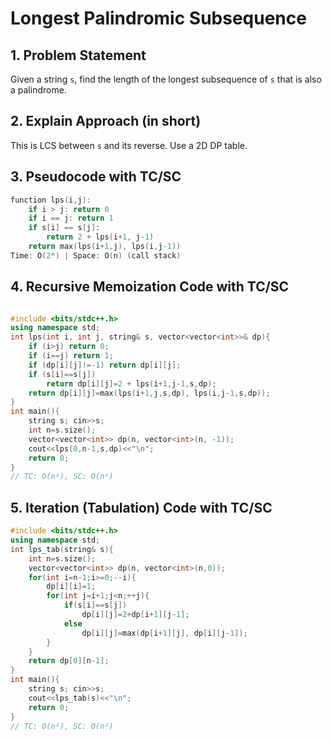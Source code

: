 
# Longest Palindromic Subsequence

## 1. Problem Statement
Given a string `s`, find the length of the longest subsequence of `s` that is also a palindrome.

## 2. Explain Approach (in short)
This is LCS between `s` and its reverse. Use a 2D DP table.

## 3. Pseudocode with TC/SC
```cpp
function lps(i,j):
    if i > j: return 0
    if i == j: return 1
    if s[i] == s[j]:
        return 2 + lps(i+1, j-1)
    return max(lps(i+1,j), lps(i,j-1))
Time: O(2ⁿ) | Space: O(n) (call stack)
```
## 4. Recursive Memoization Code with TC/SC
```cpp

#include <bits/stdc++.h>
using namespace std;
int lps(int i, int j, string& s, vector<vector<int>>& dp){
    if (i>j) return 0;
    if (i==j) return 1;
    if (dp[i][j]!=-1) return dp[i][j];
    if (s[i]==s[j])
        return dp[i][j]=2 + lps(i+1,j-1,s,dp);
    return dp[i][j]=max(lps(i+1,j,s,dp), lps(i,j-1,s,dp));
}
int main(){
    string s; cin>>s;
    int n=s.size();
    vector<vector<int>> dp(n, vector<int>(n, -1));
    cout<<lps(0,n-1,s,dp)<<"\n";
    return 0;
}
// TC: O(n²), SC: O(n²)
```
## 5. Iteration (Tabulation) Code with TC/SC
```cpp
#include <bits/stdc++.h>
using namespace std;
int lps_tab(string& s){
    int n=s.size();
    vector<vector<int>> dp(n, vector<int>(n,0));
    for(int i=n-1;i>=0;--i){
        dp[i][i]=1;
        for(int j=i+1;j<n;++j){
            if(s[i]==s[j])
                dp[i][j]=2+dp[i+1][j-1];
            else
                dp[i][j]=max(dp[i+1][j], dp[i][j-1]);
        }
    }
    return dp[0][n-1];
}
int main(){
    string s; cin>>s;
    cout<<lps_tab(s)<<"\n";
    return 0;
}
// TC: O(n²), SC: O(n²)
```